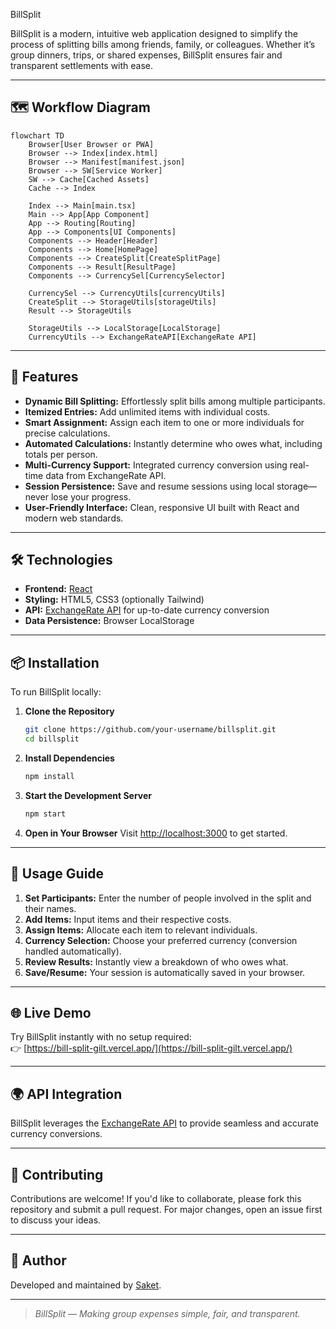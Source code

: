 BillSplit

BillSplit is a modern, intuitive web application designed to simplify the process of splitting bills among friends, family, or colleagues. Whether it’s group dinners, trips, or shared expenses, BillSplit ensures fair and transparent settlements with ease.

---

## 🗺️ Workflow Diagram

```mermaid
flowchart TD
    Browser[User Browser or PWA]
    Browser --> Index[index.html]
    Browser --> Manifest[manifest.json]
    Browser --> SW[Service Worker]
    SW --> Cache[Cached Assets]
    Cache --> Index

    Index --> Main[main.tsx]
    Main --> App[App Component]
    App --> Routing[Routing]
    App --> Components[UI Components]
    Components --> Header[Header]
    Components --> Home[HomePage]
    Components --> CreateSplit[CreateSplitPage]
    Components --> Result[ResultPage]
    Components --> CurrencySel[CurrencySelector]

    CurrencySel --> CurrencyUtils[currencyUtils]
    CreateSplit --> StorageUtils[storageUtils]
    Result --> StorageUtils

    StorageUtils --> LocalStorage[LocalStorage]
    CurrencyUtils --> ExchangeRateAPI[ExchangeRate API]
```

---

## 🚀 Features

- **Dynamic Bill Splitting:** Effortlessly split bills among multiple participants.
- **Itemized Entries:** Add unlimited items with individual costs.
- **Smart Assignment:** Assign each item to one or more individuals for precise calculations.
- **Automated Calculations:** Instantly determine who owes what, including totals per person.
- **Multi-Currency Support:** Integrated currency conversion using real-time data from ExchangeRate API.
- **Session Persistence:** Save and resume sessions using local storage—never lose your progress.
- **User-Friendly Interface:** Clean, responsive UI built with React and modern web standards.

---

## 🛠️ Technologies

- **Frontend:** [React](https://reactjs.org/)
- **Styling:** HTML5, CSS3 (optionally Tailwind)
- **API:** [ExchangeRate API](https://api.exchangerate-api.com) for up-to-date currency conversion
- **Data Persistence:** Browser LocalStorage

---

## 📦 Installation

To run BillSplit locally:

1. **Clone the Repository**
   ```bash
   git clone https://github.com/your-username/billsplit.git
   cd billsplit
   ```

2. **Install Dependencies**
   ```bash
   npm install
   ```

3. **Start the Development Server**
   ```bash
   npm start
   ```

4. **Open in Your Browser**
   Visit [http://localhost:3000](http://localhost:3000) to get started.

---

## 📝 Usage Guide

1. **Set Participants:** Enter the number of people involved in the split and their names.
2. **Add Items:** Input items and their respective costs.
3. **Assign Items:** Allocate each item to relevant individuals.
4. **Currency Selection:** Choose your preferred currency (conversion handled automatically).
5. **Review Results:** Instantly view a breakdown of who owes what.
6. **Save/Resume:** Your session is automatically saved in your browser.

---

## 🌐 Live Demo

Try BillSplit instantly with no setup required:  
👉 [https://bill-split-gilt.vercel.app/](https://bill-split-gilt.vercel.app/)

---

## 🌍 API Integration

BillSplit leverages the [ExchangeRate API](https://api.exchangerate-api.com) to provide seamless and accurate currency conversions.

---

## 🤝 Contributing

Contributions are welcome! If you'd like to collaborate, please fork this repository and submit a pull request. For major changes, open an issue first to discuss your ideas.

---

## 👤 Author

Developed and maintained by [Saket](https://github.com/sinha-19).

---

> _BillSplit — Making group expenses simple, fair, and transparent._
